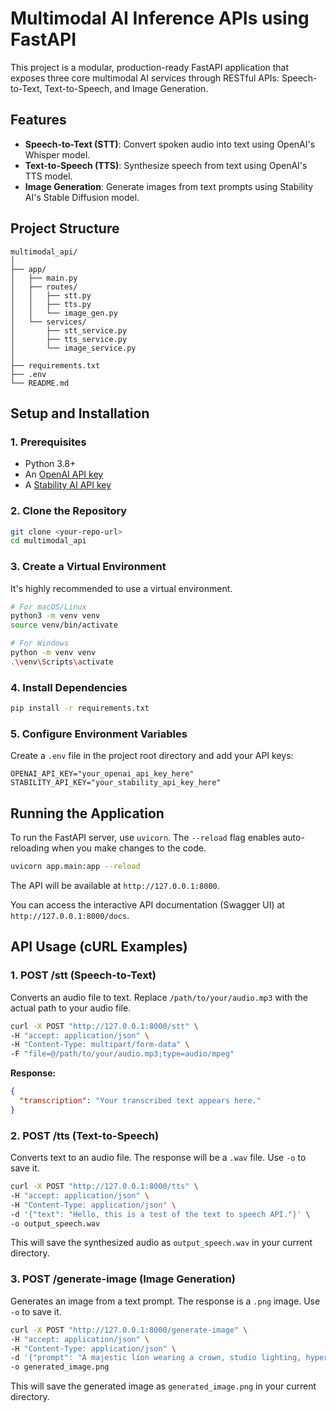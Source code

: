 # Multimodal AI Inference APIs using FastAPI

This project is a modular, production-ready FastAPI application that exposes three core multimodal AI services through RESTful APIs: Speech-to-Text, Text-to-Speech, and Image Generation.

## Features

- **Speech-to-Text (STT)**: Convert spoken audio into text using OpenAI's Whisper model.
- **Text-to-Speech (TTS)**: Synthesize speech from text using OpenAI's TTS model.
- **Image Generation**: Generate images from text prompts using Stability AI's Stable Diffusion model.

## Project Structure

```
multimodal_api/
│
├── app/
│   ├── main.py
│   ├── routes/
│   │   ├── stt.py
│   │   ├── tts.py
│   │   └── image_gen.py
│   └── services/
│       ├── stt_service.py
│       ├── tts_service.py
│       └── image_service.py
│
├── requirements.txt
├── .env
└── README.md
```

## Setup and Installation

### 1. Prerequisites
- Python 3.8+
- An [OpenAI API key](https://platform.openai.com/api-keys)
- A [Stability AI API key](https://platform.stability.ai/account/keys)

### 2. Clone the Repository
```bash
git clone <your-repo-url>
cd multimodal_api
```

### 3. Create a Virtual Environment
It's highly recommended to use a virtual environment.
```bash
# For macOS/Linux
python3 -m venv venv
source venv/bin/activate

# For Windows
python -m venv venv
.\venv\Scripts\activate
```

### 4. Install Dependencies
```bash
pip install -r requirements.txt
```

### 5. Configure Environment Variables
Create a `.env` file in the project root directory and add your API keys:
```
OPENAI_API_KEY="your_openai_api_key_here"
STABILITY_API_KEY="your_stability_api_key_here"
```

## Running the Application

To run the FastAPI server, use `uvicorn`. The `--reload` flag enables auto-reloading when you make changes to the code.
```bash
uvicorn app.main:app --reload
```
The API will be available at `http://127.0.0.1:8000`.

You can access the interactive API documentation (Swagger UI) at `http://127.0.0.1:8000/docs`.

## API Usage (cURL Examples)

### 1. POST /stt (Speech-to-Text)
Converts an audio file to text. Replace `/path/to/your/audio.mp3` with the actual path to your audio file.

```bash
curl -X POST "http://127.0.0.1:8000/stt" \
-H "accept: application/json" \
-H "Content-Type: multipart/form-data" \
-F "file=@/path/to/your/audio.mp3;type=audio/mpeg"
```
**Response:**
```json
{
  "transcription": "Your transcribed text appears here."
}
```

### 2. POST /tts (Text-to-Speech)
Converts text to an audio file. The response will be a `.wav` file. Use `-o` to save it.

```bash
curl -X POST "http://127.0.0.1:8000/tts" \
-H "accept: application/json" \
-H "Content-Type: application/json" \
-d '{"text": "Hello, this is a test of the text to speech API."}' \
-o output_speech.wav
```
This will save the synthesized audio as `output_speech.wav` in your current directory.

### 3. POST /generate-image (Image Generation)
Generates an image from a text prompt. The response is a `.png` image. Use `-o` to save it.

```bash
curl -X POST "http://127.0.0.1:8000/generate-image" \
-H "accept: application/json" \
-H "Content-Type: application/json" \
-d '{"prompt": "A majestic lion wearing a crown, studio lighting, hyperrealistic"}' \
-o generated_image.png
```
This will save the generated image as `generated_image.png` in your current directory.